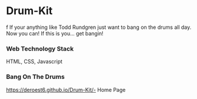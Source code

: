 # Drum-Kit
f
If your anything like Todd Rundgren just want to bang on the drums all day. Now you can! If this is you... get bangin!


### Web Technology Stack
HTML, CSS, Javascript


### Bang On The Drums
https://deroest6.github.io/Drum-Kit/- Home Page
